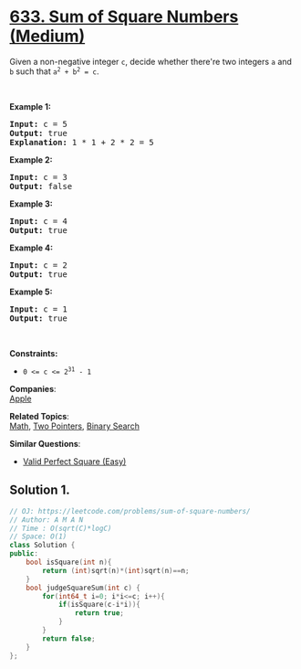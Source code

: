 # [633. Sum of Square Numbers (Medium)](https://leetcode.com/problems/sum-of-square-numbers/)

<p>Given a non-negative integer <code>c</code>, decide whether there're two integers <code>a</code> and <code>b</code> such that <code>a<sup>2</sup> + b<sup>2</sup> = c</code>.</p>

<p>&nbsp;</p>
<p><strong>Example 1:</strong></p>

<pre><strong>Input:</strong> c = 5
<strong>Output:</strong> true
<strong>Explanation:</strong> 1 * 1 + 2 * 2 = 5
</pre>

<p><strong>Example 2:</strong></p>

<pre><strong>Input:</strong> c = 3
<strong>Output:</strong> false
</pre>

<p><strong>Example 3:</strong></p>

<pre><strong>Input:</strong> c = 4
<strong>Output:</strong> true
</pre>

<p><strong>Example 4:</strong></p>

<pre><strong>Input:</strong> c = 2
<strong>Output:</strong> true
</pre>

<p><strong>Example 5:</strong></p>

<pre><strong>Input:</strong> c = 1
<strong>Output:</strong> true
</pre>

<p>&nbsp;</p>
<p><strong>Constraints:</strong></p>

<ul>
	<li><code>0 &lt;= c &lt;= 2<sup>31</sup> - 1</code></li>
</ul>


**Companies**:  
[Apple](https://leetcode.com/company/apple)

**Related Topics**:  
[Math](https://leetcode.com/tag/math/), [Two Pointers](https://leetcode.com/tag/two-pointers/), [Binary Search](https://leetcode.com/tag/binary-search/)

**Similar Questions**:
* [Valid Perfect Square (Easy)](https://leetcode.com/problems/valid-perfect-square/)

## Solution 1.

```cpp
// OJ: https://leetcode.com/problems/sum-of-square-numbers/
// Author: A M A N
// Time : O(sqrt(C)*logC)
// Space: O(1)
class Solution {
public:
    bool isSquare(int n){
        return (int)sqrt(n)*(int)sqrt(n)==n;
    }
    bool judgeSquareSum(int c) {
        for(int64_t i=0; i*i<=c; i++){
            if(isSquare(c-i*i)){
                return true;
            }
        }
        return false;
    }
};
```